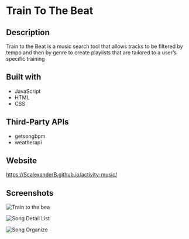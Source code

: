 # Train To The Beat

## Description

Train to the Beat is a music search tool that allows tracks to be filtered by tempo and then by genre 
to create playlists that are tailored to a user’s specific training

## Built with

* JavaScript
* HTML
* CSS

## Third-Party APIs

* getsongbpm
* weatherapi

## Website

https://ScalexanderB.github.io/activity-music/

## Screenshots

![Train to the bea](https://user-images.githubusercontent.com/39717428/136639037-129d7805-8c19-4066-b4cb-97d6c14251e7.png)

![Song Detail List](https://user-images.githubusercontent.com/39717428/136639040-adeb1520-6538-419b-a88e-5ddada48b829.png)

![Song Organize](https://user-images.githubusercontent.com/39717428/136639044-b2edde0e-7720-4d90-b0b9-d4a61d7f7fc3.png)

